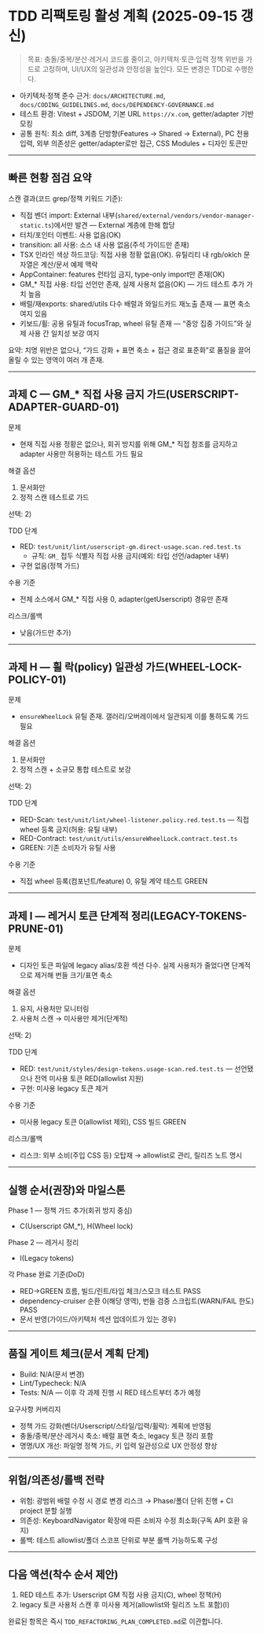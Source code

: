 # TDD 리팩토링 활성 계획 (2025-09-15 갱신)

> 목표: 충돌/중복/분산·레거시 코드를 줄이고, 아키텍처·토큰·입력 정책 위반을
> 가드로 고정하며, UI/UX의 일관성과 안정성을 높인다. 모든 변경은 TDD로 수행한다.

- 아키텍처·정책 준수 근거: `docs/ARCHITECTURE.md`, `docs/CODING_GUIDELINES.md`,
  `docs/DEPENDENCY-GOVERNANCE.md`
- 테스트 환경: Vitest + JSDOM, 기본 URL `https://x.com`, getter/adapter 기반
  모킹
- 공통 원칙: 최소 diff, 3계층 단방향(Features → Shared → External), PC 전용
  입력, 외부 의존성은 getter/adapter로만 접근, CSS Modules + 디자인 토큰만

---

## 빠른 현황 점검 요약

스캔 결과(코드 grep/정책 키워드 기준):

- 직접 벤더 import: External
  내부(`shared/external/vendors/vendor-manager-static.ts`)에서만 발견 — External
  계층에 한해 합당
- 터치/포인터 이벤트: 사용 없음(OK)
- transition: all 사용: 소스 내 사용 없음(주석 가이드만 존재)
- TSX 인라인 색상 하드코딩: 직접 사용 정황 없음(OK). 유틸리티 내 rgb/oklch
  문자열은 계산/문서 예제 맥락
- AppContainer: features 런타임 금지, type-only import만 존재(OK)
- GM\_\* 직접 사용: 타입 선언만 존재, 실제 사용처 없음(OK) — 가드 테스트 추가
  가치 높음
- 배럴/재exports: shared/utils 다수 배럴과 와일드카드 재노출 존재 — 표면 축소
  여지 있음
- 키보드/휠: 공용 유틸과 focusTrap, wheel 유틸 존재 — “중앙 집중 가이드”와 실제
  사용 간 일치성 보강 여지

요약: 치명 위반은 없으나, “가드 강화 + 표면 축소 + 접근 경로 표준화”로 품질을
끌어올릴 수 있는 영역이 여러 개 존재.

---

<!-- 과제 A/B/D/E/F/G는 완료되어 완료 로그로 이관되었습니다. 활성 계획에서는 제거합니다. -->

## 과제 C — GM\_\* 직접 사용 금지 가드(USERSCRIPT-ADAPTER-GUARD-01)

문제

- 현재 직접 사용 정황은 없으나, 회귀 방지를 위해 GM\_\* 직접 참조를 금지하고
  adapter 사용만 허용하는 테스트 가드 필요

해결 옵션

1. 문서화만
2. 정적 스캔 테스트로 가드

선택: 2)

TDD 단계

- RED: `test/unit/lint/userscript-gm.direct-usage.scan.red.test.ts`
  - 규칙: `GM_` 접두 식별자 직접 사용 금지(예외: 타입 선언/adapter 내부)
- 구현 없음(정책 가드)

수용 기준

- 전체 소스에서 GM\_\* 직접 사용 0, adapter(getUserscript) 경유만 존재

리스크/롤백

- 낮음(가드만 추가)

---

## 과제 H — 휠 락(policy) 일관성 가드(WHEEL-LOCK-POLICY-01)

문제

- `ensureWheelLock` 유틸 존재. 갤러리/오버레이에서 일관되게 이를 통하도록 가드
  필요

해결 옵션

1. 문서화만
2. 정적 스캔 + 소규모 통합 테스트로 보강

선택: 2)

TDD 단계

- RED-Scan: `test/unit/lint/wheel-listener.policy.red.test.ts` — 직접 wheel 등록
  금지(허용: 유틸 내부)
- RED-Contract: `test/unit/utils/ensureWheelLock.contract.test.ts`
- GREEN: 기존 소비자가 유틸 사용

수용 기준

- 직접 wheel 등록(컴포넌트/feature) 0, 유틸 계약 테스트 GREEN

---

## 과제 I — 레거시 토큰 단계적 정리(LEGACY-TOKENS-PRUNE-01)

문제

- 디자인 토큰 파일에 legacy alias/호환 섹션 다수. 실제 사용처가 줄었다면
  단계적으로 제거해 번들 크기/표면 축소

해결 옵션

1. 유지, 사용처만 모니터링
2. 사용처 스캔 → 미사용만 제거(단계적)

선택: 2)

TDD 단계

- RED: `test/unit/styles/design-tokens.usage-scan.red.test.ts` — 선언됐으나 전역
  미사용 토큰 RED(allowlist 지원)
- 구현: 미사용 legacy 토큰 제거

수용 기준

- 미사용 legacy 토큰 0(allowlist 제외), CSS 빌드 GREEN

리스크/롤백

- 리스크: 외부 소비(주입 CSS 등) 오탑재 → allowlist로 관리, 릴리즈 노트 명시

---

## 실행 순서(권장)와 마일스톤

Phase 1 — 정책 가드 추가(회귀 방지 중심)

- C(Userscript GM\_\*), H(Wheel lock)

Phase 2 — 레거시 정리

- I(Legacy tokens)

각 Phase 완료 기준(DoD)

- RED→GREEN 흐름, 빌드/린트/타입 체크/스모크 테스트 PASS
- dependency-cruiser 순환 0(해당 영역), 번들 검증 스크립트(WARN/FAIL 한도) PASS
- 문서 반영(가이드/아키텍처 섹션 업데이트가 있는 경우)

---

## 품질 게이트 체크(문서 계획 단계)

- Build: N/A(문서 변경)
- Lint/Typecheck: N/A
- Tests: N/A — 이후 각 과제 진행 시 RED 테스트부터 추가 예정

요구사항 커버리지

- 정책 가드 강화(벤더/Userscript/스타일/입력/휠락): 계획에 반영됨
- 충돌/중복/분산·레거시 축소: 배럴 표면 축소, legacy 토큰 정리 포함
- 명명/UX 개선: 파일명 정책 가드, 키 입력 일관성으로 UX 안정성 향상

---

## 위험/의존성/롤백 전략

- 위험: 광범위 배럴 수정 시 경로 변경 리스크 → Phase/폴더 단위 진행 + CI project
  분할 실행
- 의존성: KeyboardNavigator 확장에 따른 소비자 수정 최소화(구독 API 호환 유지)
- 롤백: 테스트 allowlist/폴더 스코프 단위로 부분 롤백 가능하도록 구성

---

## 다음 액션(착수 순서 제안)

1. RED 테스트 추가: Userscript GM 직접 사용 금지(C), wheel 정책(H)
2. legacy 토큰 사용처 스캔 후 미사용 제거(allowlist와 릴리즈 노트 포함)(I)

완료된 항목은 즉시 `TDD_REFACTORING_PLAN_COMPLETED.md`로 이관합니다.
